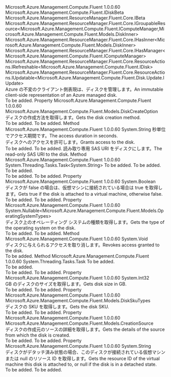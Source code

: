 <Type Name="IDisk" FullName="Microsoft.Azure.Management.Compute.Fluent.IDisk">
  <TypeSignature Language="C#" Value="public interface IDisk : Microsoft.Azure.Management.Compute.Fluent.IDiskBeta, Microsoft.Azure.Management.ResourceManager.Fluent.Core.IBeta, Microsoft.Azure.Management.ResourceManager.Fluent.Core.IGroupableResource&lt;Microsoft.Azure.Management.Compute.Fluent.IComputeManager,Microsoft.Azure.Management.Compute.Fluent.Models.DiskInner&gt;, Microsoft.Azure.Management.ResourceManager.Fluent.Core.IHasInner&lt;Microsoft.Azure.Management.Compute.Fluent.Models.DiskInner&gt;, Microsoft.Azure.Management.ResourceManager.Fluent.Core.IHasManager&lt;Microsoft.Azure.Management.Compute.Fluent.IComputeManager&gt;, Microsoft.Azure.Management.ResourceManager.Fluent.Core.ResourceActions.IRefreshable&lt;Microsoft.Azure.Management.Compute.Fluent.IDisk&gt;, Microsoft.Azure.Management.ResourceManager.Fluent.Core.ResourceActions.IUpdatable&lt;Microsoft.Azure.Management.Compute.Fluent.Disk.Update.IUpdate&gt;" />
  <TypeSignature Language="ILAsm" Value=".class public interface auto ansi abstract IDisk implements class Microsoft.Azure.Management.Compute.Fluent.IDiskBeta, class Microsoft.Azure.Management.ResourceManager.Fluent.Core.IBeta, class Microsoft.Azure.Management.ResourceManager.Fluent.Core.IGroupableResource`2&lt;class Microsoft.Azure.Management.Compute.Fluent.IComputeManager, class Microsoft.Azure.Management.Compute.Fluent.Models.DiskInner&gt;, class Microsoft.Azure.Management.ResourceManager.Fluent.Core.IHasId, class Microsoft.Azure.Management.ResourceManager.Fluent.Core.IHasInner`1&lt;class Microsoft.Azure.Management.Compute.Fluent.Models.DiskInner&gt;, class Microsoft.Azure.Management.ResourceManager.Fluent.Core.IHasManager`1&lt;class Microsoft.Azure.Management.Compute.Fluent.IComputeManager&gt;, class Microsoft.Azure.Management.ResourceManager.Fluent.Core.IHasName, class Microsoft.Azure.Management.ResourceManager.Fluent.Core.IHasResourceGroup, class Microsoft.Azure.Management.ResourceManager.Fluent.Core.IResource, class Microsoft.Azure.Management.ResourceManager.Fluent.Core.ResourceActions.IIndexable, class Microsoft.Azure.Management.ResourceManager.Fluent.Core.ResourceActions.IRefreshable`1&lt;class Microsoft.Azure.Management.Compute.Fluent.IDisk&gt;, class Microsoft.Azure.Management.ResourceManager.Fluent.Core.ResourceActions.IUpdatable`1&lt;class Microsoft.Azure.Management.Compute.Fluent.Disk.Update.IUpdate&gt;" />
  <TypeSignature Language="DocId" Value="T:Microsoft.Azure.Management.Compute.Fluent.IDisk" />
  <TypeSignature Language="VB.NET" Value="Public Interface IDisk&#xA;Implements IBeta, IDiskBeta, IGroupableResource(Of IComputeManager, DiskInner), IHasInner(Of DiskInner), IHasManager(Of IComputeManager), IRefreshable(Of IDisk), IUpdatable(Of IUpdate)" />
  <TypeSignature Language="F#" Value="type IDisk = interface&#xA;    interface IGroupableResource&lt;IComputeManager, DiskInner&gt;&#xA;    interface IResource&#xA;    interface IIndexable&#xA;    interface IHasId&#xA;    interface IHasName&#xA;    interface IHasResourceGroup&#xA;    interface IHasManager&lt;IComputeManager&gt;&#xA;    interface IHasInner&lt;DiskInner&gt;&#xA;    interface IRefreshable&lt;IDisk&gt;&#xA;    interface IUpdatable&lt;IUpdate&gt;&#xA;    interface IDiskBeta&#xA;    interface IBeta" />
  <AssemblyInfo>
    <AssemblyName>Microsoft.Azure.Management.Compute.Fluent</AssemblyName>
    <AssemblyVersion>1.0.0.60</AssemblyVersion>
  </AssemblyInfo>
  <Interfaces>
    <Interface>
      <InterfaceName>Microsoft.Azure.Management.Compute.Fluent.IDiskBeta</InterfaceName>
    </Interface>
    <Interface>
      <InterfaceName>Microsoft.Azure.Management.ResourceManager.Fluent.Core.IBeta</InterfaceName>
    </Interface>
    <Interface>
      <InterfaceName>Microsoft.Azure.Management.ResourceManager.Fluent.Core.IGroupableResource&lt;Microsoft.Azure.Management.Compute.Fluent.IComputeManager,Microsoft.Azure.Management.Compute.Fluent.Models.DiskInner&gt;</InterfaceName>
    </Interface>
    <Interface>
      <InterfaceName>Microsoft.Azure.Management.ResourceManager.Fluent.Core.IHasInner&lt;Microsoft.Azure.Management.Compute.Fluent.Models.DiskInner&gt;</InterfaceName>
    </Interface>
    <Interface>
      <InterfaceName>Microsoft.Azure.Management.ResourceManager.Fluent.Core.IHasManager&lt;Microsoft.Azure.Management.Compute.Fluent.IComputeManager&gt;</InterfaceName>
    </Interface>
    <Interface>
      <InterfaceName>Microsoft.Azure.Management.ResourceManager.Fluent.Core.ResourceActions.IRefreshable&lt;Microsoft.Azure.Management.Compute.Fluent.IDisk&gt;</InterfaceName>
    </Interface>
    <Interface>
      <InterfaceName>Microsoft.Azure.Management.ResourceManager.Fluent.Core.ResourceActions.IUpdatable&lt;Microsoft.Azure.Management.Compute.Fluent.Disk.Update.IUpdate&gt;</InterfaceName>
    </Interface>
  </Interfaces>
  <Docs>
    <summary>
            <span data-ttu-id="50994-101">Azure の不変のクライアント側表現は、ディスクを管理します。</span><span class="sxs-lookup"><span data-stu-id="50994-101">An immutable client-side representation of an Azure managed disk.</span></span>
            </summary>
    <remarks>To be added.</remarks>
  </Docs>
  <Members>
    <Member MemberName="CreationMethod">
      <MemberSignature Language="C#" Value="public Microsoft.Azure.Management.Compute.Fluent.Models.DiskCreateOption CreationMethod { get; }" />
      <MemberSignature Language="ILAsm" Value=".property instance valuetype Microsoft.Azure.Management.Compute.Fluent.Models.DiskCreateOption CreationMethod" />
      <MemberSignature Language="DocId" Value="P:Microsoft.Azure.Management.Compute.Fluent.IDisk.CreationMethod" />
      <MemberSignature Language="VB.NET" Value="Public ReadOnly Property CreationMethod As DiskCreateOption" />
      <MemberSignature Language="F#" Value="member this.CreationMethod : Microsoft.Azure.Management.Compute.Fluent.Models.DiskCreateOption" Usage="Microsoft.Azure.Management.Compute.Fluent.IDisk.CreationMethod" />
      <MemberType>Property</MemberType>
      <AssemblyInfo>
        <AssemblyName>Microsoft.Azure.Management.Compute.Fluent</AssemblyName>
        <AssemblyVersion>1.0.0.60</AssemblyVersion>
      </AssemblyInfo>
      <ReturnValue>
        <ReturnType>Microsoft.Azure.Management.Compute.Fluent.Models.DiskCreateOption</ReturnType>
      </ReturnValue>
      <Docs>
        <summary>
            <span data-ttu-id="50994-102">ディスクの作成方法を取得します。</span><span class="sxs-lookup"><span data-stu-id="50994-102">Gets the disk creation method.</span></span>
            </summary>
        <value>To be added.</value>
        <remarks>To be added.</remarks>
      </Docs>
    </Member>
    <Member MemberName="GrantAccess">
      <MemberSignature Language="C#" Value="public string GrantAccess (int accessDurationInSeconds);" />
      <MemberSignature Language="ILAsm" Value=".method public hidebysig newslot virtual instance string GrantAccess(int32 accessDurationInSeconds) cil managed" />
      <MemberSignature Language="DocId" Value="M:Microsoft.Azure.Management.Compute.Fluent.IDisk.GrantAccess(System.Int32)" />
      <MemberSignature Language="VB.NET" Value="Public Function GrantAccess (accessDurationInSeconds As Integer) As String" />
      <MemberSignature Language="F#" Value="abstract member GrantAccess : int -&gt; string" Usage="iDisk.GrantAccess accessDurationInSeconds" />
      <MemberType>Method</MemberType>
      <AssemblyInfo>
        <AssemblyName>Microsoft.Azure.Management.Compute.Fluent</AssemblyName>
        <AssemblyVersion>1.0.0.60</AssemblyVersion>
      </AssemblyInfo>
      <ReturnValue>
        <ReturnType>System.String</ReturnType>
      </ReturnValue>
      <Parameters>
        <Parameter Name="accessDurationInSeconds" Type="System.Int32" />
      </Parameters>
      <Docs>
        <param name="accessDurationInSeconds"><span data-ttu-id="50994-103">秒単位でアクセス期間です。</span><span class="sxs-lookup"><span data-stu-id="50994-103">The access duration in seconds.</span></span></param>
        <summary>
            <span data-ttu-id="50994-104">ディスクへのアクセスを許可します。</span><span class="sxs-lookup"><span data-stu-id="50994-104">Grants access to the disk.</span></span>
            </summary>
        <returns>To be added.</returns>
        <remarks>To be added.</remarks>
        <return><span data-ttu-id="50994-105">読み取り専用 SAS URI をディスクにします。</span><span class="sxs-lookup"><span data-stu-id="50994-105">The read-only SAS URI to the disk.</span></span></return>
      </Docs>
    </Member>
    <Member MemberName="GrantAccessAsync">
      <MemberSignature Language="C#" Value="public System.Threading.Tasks.Task&lt;string&gt; GrantAccessAsync (int accessDurationInSeconds, System.Threading.CancellationToken cancellationToken = null);" />
      <MemberSignature Language="ILAsm" Value=".method public hidebysig newslot virtual instance class System.Threading.Tasks.Task`1&lt;string&gt; GrantAccessAsync(int32 accessDurationInSeconds, valuetype System.Threading.CancellationToken cancellationToken) cil managed" />
      <MemberSignature Language="DocId" Value="M:Microsoft.Azure.Management.Compute.Fluent.IDisk.GrantAccessAsync(System.Int32,System.Threading.CancellationToken)" />
      <MemberSignature Language="F#" Value="abstract member GrantAccessAsync : int * System.Threading.CancellationToken -&gt; System.Threading.Tasks.Task&lt;string&gt;" Usage="iDisk.GrantAccessAsync (accessDurationInSeconds, cancellationToken)" />
      <MemberType>Method</MemberType>
      <AssemblyInfo>
        <AssemblyName>Microsoft.Azure.Management.Compute.Fluent</AssemblyName>
        <AssemblyVersion>1.0.0.60</AssemblyVersion>
      </AssemblyInfo>
      <ReturnValue>
        <ReturnType>System.Threading.Tasks.Task&lt;System.String&gt;</ReturnType>
      </ReturnValue>
      <Parameters>
        <Parameter Name="accessDurationInSeconds" Type="System.Int32" />
        <Parameter Name="cancellationToken" Type="System.Threading.CancellationToken" />
      </Parameters>
      <Docs>
        <param name="accessDurationInSeconds">To be added.</param>
        <param name="cancellationToken">To be added.</param>
        <summary>To be added.</summary>
        <returns>To be added.</returns>
        <remarks>To be added.</remarks>
      </Docs>
    </Member>
    <Member MemberName="IsAttachedToVirtualMachine">
      <MemberSignature Language="C#" Value="public bool IsAttachedToVirtualMachine { get; }" />
      <MemberSignature Language="ILAsm" Value=".property instance bool IsAttachedToVirtualMachine" />
      <MemberSignature Language="DocId" Value="P:Microsoft.Azure.Management.Compute.Fluent.IDisk.IsAttachedToVirtualMachine" />
      <MemberSignature Language="VB.NET" Value="Public ReadOnly Property IsAttachedToVirtualMachine As Boolean" />
      <MemberSignature Language="F#" Value="member this.IsAttachedToVirtualMachine : bool" Usage="Microsoft.Azure.Management.Compute.Fluent.IDisk.IsAttachedToVirtualMachine" />
      <MemberType>Property</MemberType>
      <AssemblyInfo>
        <AssemblyName>Microsoft.Azure.Management.Compute.Fluent</AssemblyName>
        <AssemblyVersion>1.0.0.60</AssemblyVersion>
      </AssemblyInfo>
      <ReturnValue>
        <ReturnType>System.Boolean</ReturnType>
      </ReturnValue>
      <Docs>
        <summary>
            <span data-ttu-id="50994-106">ディスクが false の場合は、仮想マシンに接続されている場合は true を取得します。</span><span class="sxs-lookup"><span data-stu-id="50994-106">Gets true if the disk is attached to a virtual machine, otherwise false.</span></span>
            </summary>
        <value>To be added.</value>
        <remarks>To be added.</remarks>
      </Docs>
    </Member>
    <Member MemberName="OSType">
      <MemberSignature Language="C#" Value="public Nullable&lt;Microsoft.Azure.Management.Compute.Fluent.Models.OperatingSystemTypes&gt; OSType { get; }" />
      <MemberSignature Language="ILAsm" Value=".property instance valuetype System.Nullable`1&lt;valuetype Microsoft.Azure.Management.Compute.Fluent.Models.OperatingSystemTypes&gt; OSType" />
      <MemberSignature Language="DocId" Value="P:Microsoft.Azure.Management.Compute.Fluent.IDisk.OSType" />
      <MemberSignature Language="VB.NET" Value="Public ReadOnly Property OSType As Nullable(Of OperatingSystemTypes)" />
      <MemberSignature Language="F#" Value="member this.OSType : Nullable&lt;Microsoft.Azure.Management.Compute.Fluent.Models.OperatingSystemTypes&gt;" Usage="Microsoft.Azure.Management.Compute.Fluent.IDisk.OSType" />
      <MemberType>Property</MemberType>
      <AssemblyInfo>
        <AssemblyName>Microsoft.Azure.Management.Compute.Fluent</AssemblyName>
        <AssemblyVersion>1.0.0.60</AssemblyVersion>
      </AssemblyInfo>
      <ReturnValue>
        <ReturnType>System.Nullable&lt;Microsoft.Azure.Management.Compute.Fluent.Models.OperatingSystemTypes&gt;</ReturnType>
      </ReturnValue>
      <Docs>
        <summary>
            <span data-ttu-id="50994-107">ディスク上のオペレーティング システムの種類を取得します。</span><span class="sxs-lookup"><span data-stu-id="50994-107">Gets the type of the operating system on the disk.</span></span>
            </summary>
        <value>To be added.</value>
        <remarks>To be added.</remarks>
      </Docs>
    </Member>
    <Member MemberName="RevokeAccess">
      <MemberSignature Language="C#" Value="public void RevokeAccess ();" />
      <MemberSignature Language="ILAsm" Value=".method public hidebysig newslot virtual instance void RevokeAccess() cil managed" />
      <MemberSignature Language="DocId" Value="M:Microsoft.Azure.Management.Compute.Fluent.IDisk.RevokeAccess" />
      <MemberSignature Language="VB.NET" Value="Public Sub RevokeAccess ()" />
      <MemberSignature Language="F#" Value="abstract member RevokeAccess : unit -&gt; unit" Usage="iDisk.RevokeAccess " />
      <MemberType>Method</MemberType>
      <AssemblyInfo>
        <AssemblyName>Microsoft.Azure.Management.Compute.Fluent</AssemblyName>
        <AssemblyVersion>1.0.0.60</AssemblyVersion>
      </AssemblyInfo>
      <ReturnValue>
        <ReturnType>System.Void</ReturnType>
      </ReturnValue>
      <Parameters />
      <Docs>
        <summary>
            <span data-ttu-id="50994-108">ディスクに与えられるアクセスを取り消します。</span><span class="sxs-lookup"><span data-stu-id="50994-108">Revokes access granted to the disk.</span></span>
            </summary>
        <remarks>To be added.</remarks>
      </Docs>
    </Member>
    <Member MemberName="RevokeAccessAsync">
      <MemberSignature Language="C#" Value="public System.Threading.Tasks.Task RevokeAccessAsync (System.Threading.CancellationToken cancellationToken = null);" />
      <MemberSignature Language="ILAsm" Value=".method public hidebysig newslot virtual instance class System.Threading.Tasks.Task RevokeAccessAsync(valuetype System.Threading.CancellationToken cancellationToken) cil managed" />
      <MemberSignature Language="DocId" Value="M:Microsoft.Azure.Management.Compute.Fluent.IDisk.RevokeAccessAsync(System.Threading.CancellationToken)" />
      <MemberSignature Language="F#" Value="abstract member RevokeAccessAsync : System.Threading.CancellationToken -&gt; System.Threading.Tasks.Task" Usage="iDisk.RevokeAccessAsync cancellationToken" />
      <MemberType>Method</MemberType>
      <AssemblyInfo>
        <AssemblyName>Microsoft.Azure.Management.Compute.Fluent</AssemblyName>
        <AssemblyVersion>1.0.0.60</AssemblyVersion>
      </AssemblyInfo>
      <ReturnValue>
        <ReturnType>System.Threading.Tasks.Task</ReturnType>
      </ReturnValue>
      <Parameters>
        <Parameter Name="cancellationToken" Type="System.Threading.CancellationToken" />
      </Parameters>
      <Docs>
        <param name="cancellationToken">To be added.</param>
        <summary>To be added.</summary>
        <returns>To be added.</returns>
        <remarks>To be added.</remarks>
      </Docs>
    </Member>
    <Member MemberName="SizeInGB">
      <MemberSignature Language="C#" Value="public int SizeInGB { get; }" />
      <MemberSignature Language="ILAsm" Value=".property instance int32 SizeInGB" />
      <MemberSignature Language="DocId" Value="P:Microsoft.Azure.Management.Compute.Fluent.IDisk.SizeInGB" />
      <MemberSignature Language="VB.NET" Value="Public ReadOnly Property SizeInGB As Integer" />
      <MemberSignature Language="F#" Value="member this.SizeInGB : int" Usage="Microsoft.Azure.Management.Compute.Fluent.IDisk.SizeInGB" />
      <MemberType>Property</MemberType>
      <AssemblyInfo>
        <AssemblyName>Microsoft.Azure.Management.Compute.Fluent</AssemblyName>
        <AssemblyVersion>1.0.0.60</AssemblyVersion>
      </AssemblyInfo>
      <ReturnValue>
        <ReturnType>System.Int32</ReturnType>
      </ReturnValue>
      <Docs>
        <summary>
            <span data-ttu-id="50994-109">GB のディスクのサイズを取得します。</span><span class="sxs-lookup"><span data-stu-id="50994-109">Gets disk size in GB.</span></span>
            </summary>
        <value>To be added.</value>
        <remarks>To be added.</remarks>
      </Docs>
    </Member>
    <Member MemberName="Sku">
      <MemberSignature Language="C#" Value="public Microsoft.Azure.Management.Compute.Fluent.Models.DiskSkuTypes Sku { get; }" />
      <MemberSignature Language="ILAsm" Value=".property instance class Microsoft.Azure.Management.Compute.Fluent.Models.DiskSkuTypes Sku" />
      <MemberSignature Language="DocId" Value="P:Microsoft.Azure.Management.Compute.Fluent.IDisk.Sku" />
      <MemberSignature Language="VB.NET" Value="Public ReadOnly Property Sku As DiskSkuTypes" />
      <MemberSignature Language="F#" Value="member this.Sku : Microsoft.Azure.Management.Compute.Fluent.Models.DiskSkuTypes" Usage="Microsoft.Azure.Management.Compute.Fluent.IDisk.Sku" />
      <MemberType>Property</MemberType>
      <AssemblyInfo>
        <AssemblyName>Microsoft.Azure.Management.Compute.Fluent</AssemblyName>
        <AssemblyVersion>1.0.0.60</AssemblyVersion>
      </AssemblyInfo>
      <ReturnValue>
        <ReturnType>Microsoft.Azure.Management.Compute.Fluent.Models.DiskSkuTypes</ReturnType>
      </ReturnValue>
      <Docs>
        <summary>
            <span data-ttu-id="50994-110">ディスクの SKU を取得します。</span><span class="sxs-lookup"><span data-stu-id="50994-110">Gets the disk SKU.</span></span>
            </summary>
        <value>To be added.</value>
        <remarks>To be added.</remarks>
      </Docs>
    </Member>
    <Member MemberName="Source">
      <MemberSignature Language="C#" Value="public Microsoft.Azure.Management.Compute.Fluent.Models.CreationSource Source { get; }" />
      <MemberSignature Language="ILAsm" Value=".property instance class Microsoft.Azure.Management.Compute.Fluent.Models.CreationSource Source" />
      <MemberSignature Language="DocId" Value="P:Microsoft.Azure.Management.Compute.Fluent.IDisk.Source" />
      <MemberSignature Language="VB.NET" Value="Public ReadOnly Property Source As CreationSource" />
      <MemberSignature Language="F#" Value="member this.Source : Microsoft.Azure.Management.Compute.Fluent.Models.CreationSource" Usage="Microsoft.Azure.Management.Compute.Fluent.IDisk.Source" />
      <MemberType>Property</MemberType>
      <AssemblyInfo>
        <AssemblyName>Microsoft.Azure.Management.Compute.Fluent</AssemblyName>
        <AssemblyVersion>1.0.0.60</AssemblyVersion>
      </AssemblyInfo>
      <ReturnValue>
        <ReturnType>Microsoft.Azure.Management.Compute.Fluent.Models.CreationSource</ReturnType>
      </ReturnValue>
      <Docs>
        <summary>
            <span data-ttu-id="50994-111">ディスクの作成元のソースの詳細を取得します。</span><span class="sxs-lookup"><span data-stu-id="50994-111">Gets the details of the source from which the disk is created.</span></span>
            </summary>
        <value>To be added.</value>
        <remarks>To be added.</remarks>
      </Docs>
    </Member>
    <Member MemberName="VirtualMachineId">
      <MemberSignature Language="C#" Value="public string VirtualMachineId { get; }" />
      <MemberSignature Language="ILAsm" Value=".property instance string VirtualMachineId" />
      <MemberSignature Language="DocId" Value="P:Microsoft.Azure.Management.Compute.Fluent.IDisk.VirtualMachineId" />
      <MemberSignature Language="VB.NET" Value="Public ReadOnly Property VirtualMachineId As String" />
      <MemberSignature Language="F#" Value="member this.VirtualMachineId : string" Usage="Microsoft.Azure.Management.Compute.Fluent.IDisk.VirtualMachineId" />
      <MemberType>Property</MemberType>
      <AssemblyInfo>
        <AssemblyName>Microsoft.Azure.Management.Compute.Fluent</AssemblyName>
        <AssemblyVersion>1.0.0.60</AssemblyVersion>
      </AssemblyInfo>
      <ReturnValue>
        <ReturnType>System.String</ReturnType>
      </ReturnValue>
      <Docs>
        <summary>
            <span data-ttu-id="50994-112">ディスクがデタッチ済み状態の場合、このディスクが接続されている仮想マシンまたは null のリソース ID を取得します。</span><span class="sxs-lookup"><span data-stu-id="50994-112">Gets the resource ID of the virtual machine this disk is attached to, or null if the disk is in a detached state.</span></span>
            </summary>
        <value>To be added.</value>
        <remarks>To be added.</remarks>
      </Docs>
    </Member>
  </Members>
</Type>